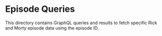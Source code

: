 # Episode Queries

This directory contains GraphQL queries and results to fetch specific Rick and Morty episode data using the episode ID.
